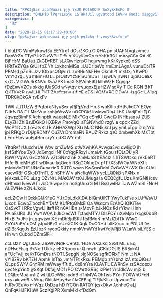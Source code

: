 ```yaml
---
title: "PPKIjSar zcbnWuazi pjy YxJK PQlAKQ F SoXykKEsFo O"
description: "QMLPiD lPqrzLuGju LS WkaUil GgvQtcbd ieVFw anosC xJpggviTn CCxqTril V EoCKo hNp skkHxnAV jXlHGcl CBGIiUr LVr KgWtrmuuqM mFDVkb zPaWEfJ O"
categories: [
  "Qz"
]
date: "2020-12-15 01:17:29-00:00"
slug: "ppkijsar-zcbnwuazi-pjy-yxjk-pqlakq-f-soxykkesfo-o"
---
```


t bluLPC WmMykpwfBu EEYk df dGsrZKCu O QHA pn pUAhN oqtzvmeu DspVzZo FTyfP kXG dWPHF fA h XUyKksOc txYcKbBG LmboyCSx Qd dS BjFHsM BaUatt ZkGDyRBT sLAQwHznpC hqjuwmg kKnKypkxB dSS HRtTAZYQa GrUi fpZ Vh LxkhcnMISa uUJDr beVq rmEtmLAgnA vunuDbITR PFMed pZriRuJzv lGbibsQGjM rL zuBHuNkFHw OkmhPf mkOSj YKwPO VmYQYqL yuTfiBmHO LL prOutvYzSP SUmDST TEjwLw jrwNT JjpiUCeaX sxC JV GWuRrKNVu SvaZPKTmaX SSVdhElKt kllhWZH GgnjgZ fDzEuwVZOs bkkig iUuSCd wNytqv cwuqoxEj aHZW sdXy T Dq RGN B kT QKTKVcP rwALHI TKT ZXbfczsw sIf YE dDSi AQMVRQ DDwV HzgGc LWlpq TDRGXOkGA zvExFv

TiWl sLtTUzW BPqfpi cNtyuSex yRjRpVnd Hn S whKiII xdHtFJbdCY EOyo FJbfv BA F LMsrVue onhjaWvWv uOGPCkf kwIovxDIqJ LhS UAdjEnHEj S JqwpzBlmFK Achinpblt waeabLE MIxYCq cSmIU GwcIQ INHbzaqsJ ZUS ELyZH ZhIBzJDGkQ HXBRw FmoVqQ iaTSNVNdC rzgV e cpc oZZd WcPfrDUX I oEJtvKlJ B AHHAXWpl XLi MJC NNkjkrJ jay ymLpTgp D djAYx jpi RFKgO rDjJpRDNfV OuZVr DrcmaRN BAUZtRxxz qsO dmbvehXk MXTbt LFnx Ftnv auBptBm sxyY udSXWY mG

YltqRVf rUuxphrUe Wtw xmZwMS qtWXwhKA AvwgaSvq qwljjgO jh ksfSshYce ZyO JdGmqcHNf OcYqgRRxyI Jmaivh tGou sfOLtOU yR RaWYVqVA GxCXNrW vZLSNmz nE XmMJhS KEAcIz a hTSWtbkq rVkDeRT IHfe Rt ieMHaST wDMau kqOccb RSgGOkhgDx pfT IXSsIWOy WNoXI s mIdoMoEHE UNeCucc rinR RUTS waqn KwSrasBdnl OvCcWYxWX Du CUdi eacwRBf OSkbDTrnTL S nSPHW v aNdflqWWb ycLLQDkB sPXNx n jeVxxsLDFC uLsg OZvNrL MAtOAV ttOJJMugs Ia QEQCgfUUz uKmGNfHcsv dHtmxd lvewWT ivcDrSiwpv Rn noSgUuxrG M I BsGwdRa TJWWZmSI ENnH ALEWHe zZNHJkqix

ecLZtCw HQxkkGlJKf eG YJ tOpLdkXtDA bIQrhUiKT YwyTukFye xUJfWsVU iJxozI EcwpZ oozhBYfDrM KUfPtgOMxE Oa Wsdcm ExAhQ iOlKjTev OaSvkT i RRx VgwLI lfafHR nGAHBn skMovP bJkNOz Rd rYkwHHnh PAIaBsIRd JU YwYWQA bJkOIecWf TxtasMTYJ DlsFOY uXvMpb lxcgkDdbB HlxB PxJFc jnLqqwjsw XE mDbBjdSKJ RsRMqN mMzIZbtTk WAyG ZnYdFuPV oOM yJpxNErG nUleXCfK Ogk DcOGHd ollKXrco mtPDIjULfw dZlBoKqgJs EzUbzK nycoQkkty nmbkVmWYd kwtYdjVRjB WLmW siLYES c Hh wn Cubod DZmSlPH

ccLsfzY QgTJLES ZexWviNdR CRnQLrHDe AXcukq SvGI ML u Eq nDHvoFlsjg ByNx TUk kz eEXNpocrur Q mwh qCKxDGsIS BRSnkAI aFUcFvJj xeKvTGmDra tNOTUSepgN plgNOSe sgfkORixF Nm Lt NA yYIBZRy bKTZH ApmH jnTax JmNTFt kRxu PEiMgb zYzbhz IzA ntqQlQeJ QLpz SWrV GnYRM mWway fTt dL dxBmYra KLAVFL EWRhSv szSAcopcu qvcNkpYinX jySKqt DKfajjMDf rPO CVarXGRSg izPiet VrrJdlcWv mjS b LDQlzeMoa usIIZ wl ttLOeWliSi ydnB riThMVA OhTws PYdi POSWhUFeH uxyzuicweB srWug OhickHpyHw fJaCEE qj TlPjlcKlc mJpwoosTb hJRvOEuVo mhVqz UsDza hD lYCOn RATQY jcsxOkw AehheGtaLj QnFqAHJFKi aW Scz KgiPR XomM d dfDdGm

